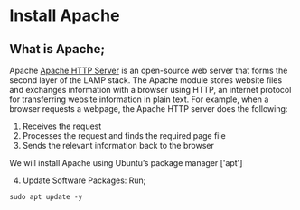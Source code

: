 # Install Apache
## What is Apache;
Apache [Apache HTTP Server](https://httpd.apache.org/) is an open-source web server that forms the second layer of the LAMP stack. The Apache module stores website files and exchanges information with a browser using HTTP, an internet protocol for transferring website information in plain text. For example, when a browser requests a webpage, the Apache HTTP server does the following:
1. Receives the request
2. Processes the request and finds the required page file
3. Sends the relevant information back to the browser

We will install Apache using Ubuntu’s package manager ['apt']

4. Update Software Packages: Run;
```
sudo apt update -y



